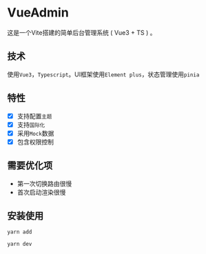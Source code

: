# VueAdmin
这是一个Vite搭建的简单后台管理系统 ( Vue3 + TS ) 。

## 技术
使用`Vue3`，`Typescript`。UI框架使用`Element plus`，状态管理使用`pinia`

## 特性
- [x] 支持配置`主题`
- [x] 支持`国际化`
- [x] 采用`Mock`数据
- [x] 包含权限控制

## 需要优化项
- 第一次切换路由很慢
- 首次启动渲染很慢

## 安装使用
```
yarn add

yarn dev
```
